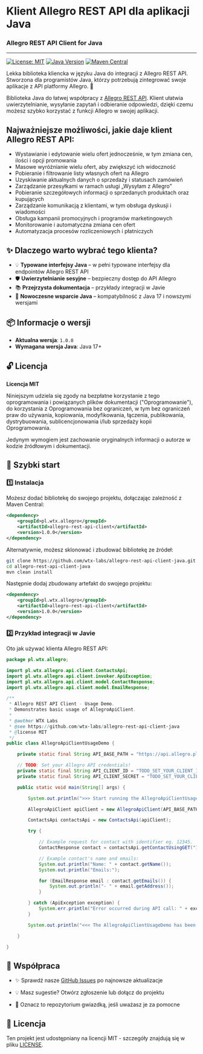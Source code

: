 # Klient Allegro REST API dla aplikacji Java
### Allegro REST API Client for Java
***
[![License: MIT](https://img.shields.io/badge/License-MIT-yellow.svg)](https://opensource.org/licenses/MIT)
[![Java Version](https://img.shields.io/badge/Java-17%2B-blue)](https://www.java.com)
[![Maven Central](https://img.shields.io/maven-central/v/pl.wtx.allegro/allegro-rest-api-client?label=Maven%20Central&logo=apache-maven&color=blue)](https://mvnrepository.com/artifact/pl.wtx.allegro/allegro-rest-api-client)

Lekka biblioteka kliencka w języku Java do integracji z Allegro REST API. Stworzona dla programistów Java, którzy potrzebują zintegrować swoje aplikacje z API platformy Allegro. 🚀

Biblioteka Java do łatwej współpracy z [Allegro REST API](https://developer.allegro.pl/).
Klient ułatwia uwierzytelnianie, wysyłanie zapytań i odbieranie odpowiedzi, dzięki czemu możesz szybko korzystać z funkcji Allegro w swojej aplikacji.

## Najważniejsze możliwości, jakie daje klient Allegro REST API:

- Wystawianie i edytowanie wielu ofert jednocześnie, w tym zmiana cen, ilości i opcji promowania  
- Masowe wyróżnianie wielu ofert, aby zwiększyć ich widoczność  
- Pobieranie i filtrowanie listy własnych ofert na Allegro  
- Uzyskiwanie aktualnych danych o sprzedaży i statusach zamówień  
- Zarządzanie przesyłkami w ramach usługi „Wysyłam z Allegro”  
- Pobieranie szczegółowych informacji o sprzedanych produktach oraz kupujących  
- Zarządzanie komunikacją z klientami, w tym obsługa dyskusji i wiadomości  
- Obsługa kampanii promocyjnych i programów marketingowych  
- Monitorowanie i automatyczna zmiana cen ofert  
- Automatyzacja procesów rozliczeniowych i płatniczych  

## ✨ Dlaczego warto wybrać tego klienta?

- 💡 **Typowane interfejsy Java** – w pełni typowane interfejsy dla endpointów Allegro REST API
- 🛡️ **Uwierzytelnianie sesyjne** – bezpieczny dostęp do API Allegro
- 📚 **Przejrzysta dokumentacja** – przykłady integracji w Javie
- 🚀 **Nowoczesne wsparcie Java** – kompatybilność z Java 17 i nowszymi wersjami

## 📦 Informacje o wersji

- **Aktualna wersja**: `1.0.0`
- **Wymagana wersja Java**: Java 17+

## 🔓 Licencja

**Licencja MIT**

Niniejszym udziela się zgody na bezpłatne korzystanie z tego oprogramowania i powiązanych plików dokumentacji ("Oprogramowanie"), do korzystania z Oprogramowania bez ograniczeń, w tym bez ograniczeń praw do używania, kopiowania, modyfikowania, łączenia, publikowania, dystrybuowania, sublicencjonowania i/lub sprzedaży kopii Oprogramowania.

Jedynym wymogiem jest zachowanie oryginalnych informacji o autorze w kodzie źródłowym i dokumentacji.

## 🚀 Szybki start

### 1️⃣ Instalacja

Możesz dodać bibliotekę do swojego projektu, dołączając zależność z Maven Central:

```xml
<dependency>
    <groupId>pl.wtx.allegro</groupId>
    <artifactId>allegro-rest-api-client</artifactId>
    <version>1.0.0</version>
</dependency>
```

Alternatywnie, możesz sklonować i zbudować bibliotekę ze źródeł:

```sh
git clone https://github.com/wtx-labs/allegro-rest-api-client-java.git
cd allegro-rest-api-client-java
mvn clean install
```

Następnie dodaj zbudowany artefakt do swojego projektu:

```xml
<dependency>
    <groupId>pl.wtx.allegro</groupId>
    <artifactId>allegro-rest-api-client</artifactId>
    <version>1.0.0</version>
</dependency>
```

### 2️⃣ Przykład integracji w Javie

Oto jak używać klienta Allegro REST API:

```java
package pl.wtx.allegro;

import pl.wtx.allegro.api.client.ContactsApi;
import pl.wtx.allegro.api.client.invoker.ApiException;
import pl.wtx.allegro.api.client.model.ContactResponse;
import pl.wtx.allegro.api.client.model.EmailResponse;

/**
 * Allegro REST API Client - Usage Demo.
 * Demonstrates basic usage of AllegroApiClient.
 * 
 * @author WTX Labs
 * @see https://github.com/wtx-labs/allegro-rest-api-client-java
 * @license MIT
 */
public class AllegroApiClientUsageDemo {

    private static final String API_BASE_PATH = "https://api.allegro.pl";

    // TODO: Set your Allegro API credentials!
    private static final String API_CLIENT_ID = "TODO_SET_YOUR_CLIENT_ID";
    private static final String API_CLIENT_SECRET = "TODO_SET_YOUR_CLIENT_SECRET";

    public static void main(String[] args) {

        System.out.println(">>> Start running the AllegroApiClientUsageDemo...");

        AllegroApiClient apiClient = new AllegroApiClient(API_BASE_PATH, API_CLIENT_ID, API_CLIENT_SECRET, false);

        ContactsApi contactsApi = new ContactsApi(apiClient);

        try {

            // Example request for contact with identifier eg. 12345.
            ContactResponse contact = contactsApi.getContactUsingGET("12345");

            // Example contact's name and emails:
            System.out.println("Name: " + contact.getName());
            System.out.println("Emails:");

            for (EmailResponse email : contact.getEmails()) {
                System.out.println("- " + email.getAddress());
            }

        } catch (ApiException exception) {
            System.err.println("Error occurred during API call: " + exception);
        }

        System.out.println("<<< The AllegroApiClientUsageDemo has been finished.");

    }

}

```

## 🤝 Współpraca

- ✨ Sprawdź nasze [GitHub Issues](https://github.com/wtx-labs/allegro-rest-api-client-java/issues) po najnowsze aktualizacje

- 💡 Masz sugestie? Otwórz zgłoszenie lub dołącz do projektu

- 🌟 Oznacz to repozytorium gwiazdką, jeśli uważasz je za pomocne

## 📝 Licencja

Ten projekt jest udostępniany na licencji MIT - szczegóły znajdują się w pliku [LICENSE](LICENSE). 
